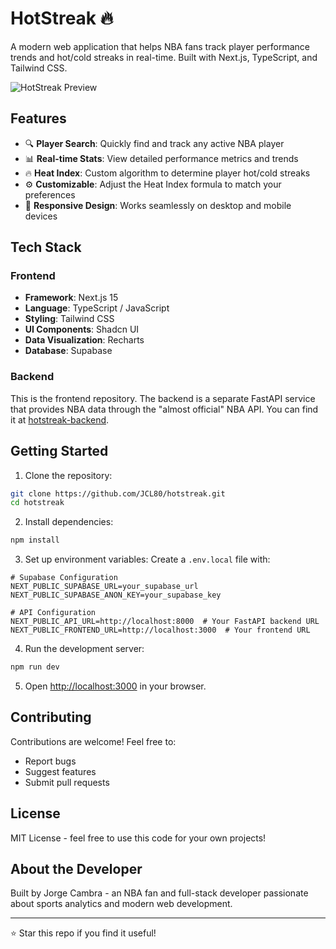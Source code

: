 # HotStreak 🔥

A modern web application that helps NBA fans track player performance trends and hot/cold streaks in real-time. Built with Next.js, TypeScript, and Tailwind CSS.

![HotStreak Preview](public/preview.png)

## Features

- 🔍 **Player Search**: Quickly find and track any active NBA player
- 📊 **Real-time Stats**: View detailed performance metrics and trends
- 🔥 **Heat Index**: Custom algorithm to determine player hot/cold streaks
- ⚙️ **Customizable**: Adjust the Heat Index formula to match your preferences
- 📱 **Responsive Design**: Works seamlessly on desktop and mobile devices

## Tech Stack

### Frontend
- **Framework**: Next.js 15
- **Language**: TypeScript / JavaScript
- **Styling**: Tailwind CSS
- **UI Components**: Shadcn UI
- **Data Visualization**: Recharts
- **Database**: Supabase

### Backend
This is the frontend repository. The backend is a separate FastAPI service that provides NBA data through the "almost official" NBA API. You can find it at [hotstreak-backend](https://github.com/JCL80/hotstreak-backend).

## Getting Started

1. Clone the repository:
```bash
git clone https://github.com/JCL80/hotstreak.git
cd hotstreak
```

2. Install dependencies:
```bash
npm install
```

3. Set up environment variables:
Create a `.env.local` file with:
```
# Supabase Configuration
NEXT_PUBLIC_SUPABASE_URL=your_supabase_url
NEXT_PUBLIC_SUPABASE_ANON_KEY=your_supabase_key

# API Configuration
NEXT_PUBLIC_API_URL=http://localhost:8000  # Your FastAPI backend URL
NEXT_PUBLIC_FRONTEND_URL=http://localhost:3000  # Your frontend URL
```

4. Run the development server:
```bash
npm run dev
```

5. Open [http://localhost:3000](http://localhost:3000) in your browser.

## Contributing

Contributions are welcome! Feel free to:
- Report bugs
- Suggest features
- Submit pull requests

## License

MIT License - feel free to use this code for your own projects!

## About the Developer

Built by Jorge Cambra - an NBA fan and full-stack developer passionate about sports analytics and modern web development.

---

⭐ Star this repo if you find it useful!
